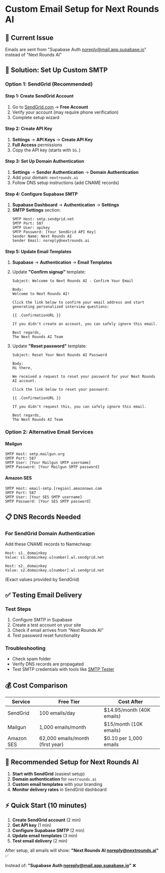 # Custom Email Setup for Next Rounds AI

## 🎯 **Current Issue**
Emails are sent from "Supabase Auth <noreply@mail.app.supabase.io>" instead of "Next Rounds AI"

## 🔧 **Solution: Set Up Custom SMTP**

### **Option 1: SendGrid (Recommended)**

#### **Step 1: Create SendGrid Account**
1. Go to [SendGrid.com](https://sendgrid.com) → **Free Account**
2. Verify your account (may require phone verification)
3. Complete setup wizard

#### **Step 2: Create API Key**
1. **Settings** → **API Keys** → **Create API Key**
2. **Full Access** permissions
3. Copy the API key (starts with `SG.`)

#### **Step 3: Set Up Domain Authentication**
1. **Settings** → **Sender Authentication** → **Domain Authentication**
2. Add your domain: `nextrounds.ai`
3. Follow DNS setup instructions (add CNAME records)

#### **Step 4: Configure Supabase SMTP**
1. **Supabase Dashboard** → **Authentication** → **Settings**
2. **SMTP Settings** section:
   ```
   SMTP Host: smtp.sendgrid.net
   SMTP Port: 587
   SMTP User: apikey
   SMTP Password: [Your SendGrid API Key]
   Sender Name: Next Rounds AI
   Sender Email: noreply@nextrounds.ai
   ```

#### **Step 5: Update Email Templates**
1. **Supabase** → **Authentication** → **Email Templates**
2. Update **"Confirm signup"** template:
   ```
   Subject: Welcome to Next Rounds AI - Confirm Your Email
   
   Body: 
   Welcome to Next Rounds AI!
   
   Click the link below to confirm your email address and start generating personalized interview questions:
   
   {{ .ConfirmationURL }}
   
   If you didn't create an account, you can safely ignore this email.
   
   Best regards,
   The Next Rounds AI Team
   ```

3. Update **"Reset password"** template:
   ```
   Subject: Reset Your Next Rounds AI Password
   
   Body:
   Hi there,
   
   We received a request to reset your password for your Next Rounds AI account.
   
   Click the link below to reset your password:
   
   {{ .ConfirmationURL }}
   
   If you didn't request this, you can safely ignore this email.
   
   Best regards,
   The Next Rounds AI Team
   ```

### **Option 2: Alternative Email Services**

#### **Mailgun**
```
SMTP Host: smtp.mailgun.org
SMTP Port: 587
SMTP User: [Your Mailgun SMTP username]
SMTP Password: [Your Mailgun SMTP password]
```

#### **Amazon SES**
```
SMTP Host: email-smtp.[region].amazonaws.com
SMTP Port: 587
SMTP User: [Your SES SMTP username]
SMTP Password: [Your SES SMTP password]
```

## 📋 **DNS Records Needed**

### **For SendGrid Domain Authentication**
Add these CNAME records to Namecheap:

```
Host: s1._domainkey
Value: s1.domainkey.u[number].wl.sendgrid.net

Host: s2._domainkey  
Value: s2.domainkey.u[number].wl.sendgrid.net
```
(Exact values provided by SendGrid)

## ✅ **Testing Email Delivery**

### **Test Steps**
1. Configure SMTP in Supabase
2. Create a test account on your site
3. Check if email arrives from "Next Rounds AI"
4. Test password reset functionality

### **Troubleshooting**
- Check spam folder
- Verify DNS records are propagated
- Test SMTP credentials with tools like [SMTP Tester](https://www.gmass.co/smtp-test)

## 💰 **Cost Comparison**

| Service | Free Tier | Cost After |
|---------|-----------|------------|
| SendGrid | 100 emails/day | $14.95/month (40K emails) |
| Mailgun | 1,000 emails/month | $15/month (10K emails) |
| Amazon SES | 62,000 emails/month (first year) | $0.10 per 1,000 emails |

## 🎯 **Recommended Setup for Next Rounds AI**

1. **Start with SendGrid** (easiest setup)
2. **Domain authentication** for `nextrounds.ai`
3. **Custom email templates** with your branding
4. **Monitor delivery rates** in SendGrid dashboard

## ⚡ **Quick Start (10 minutes)**

1. **Create SendGrid account** (2 min)
2. **Get API key** (1 min)
3. **Configure Supabase SMTP** (2 min)
4. **Update email templates** (3 min)
5. **Test email delivery** (2 min)

After setup, all emails will show:
**"Next Rounds AI <noreply@nextrounds.ai>"** ✅

Instead of:
**"Supabase Auth <noreply@mail.app.supabase.io>"** ❌